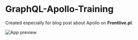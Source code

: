 # GraphQL-Apollo-Training

Created especially for blog post about Apollo on **Frontlive.pl**.

![App preview](https://i.ibb.co/VxnNSNt/Apollo-app.png)
